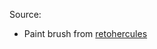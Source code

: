 Source:
- Paint brush from [retohercules](https://retohercules.com/explore/brush-stroke-vector-png.html)